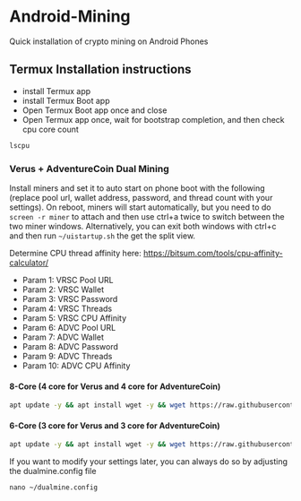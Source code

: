 # Android-Mining
Quick installation of crypto mining on Android Phones

## Termux Installation instructions
- install Termux app
- install Termux Boot app
- Open Termux Boot app once and close
-  Open Termux app once, wait for bootstrap completion, and then check cpu core count
```bash
lscpu
```

### Verus + AdventureCoin Dual Mining
Install miners and set it to auto start on phone boot with the following (replace pool url, wallet address, password, and thread count with your settings). On reboot, miners will start automatically, but you need to do ```screen -r miner``` to attach and then use ctrl+a twice to switch between the two miner windows. Alternatively, you can exit both windows with ctrl+c and then run ```~/uistartup.sh``` the get the split view.

Determine CPU thread affinity here: https://bitsum.com/tools/cpu-affinity-calculator/
- Param 1: VRSC Pool URL
- Param 2: VRSC Wallet
- Param 3: VRSC Password
- Param 4: VRSC Threads
- Param 5: VRSC CPU Affinity
- Param 6: ADVC Pool URL
- Param 7: ADVC Wallet
- Param 8: ADVC Password
- Param 9: ADVC Threads
- Param 10: ADVC CPU Affinity

#### 8-Core (4 core for Verus and 4 core for AdventureCoin)
```bash
apt update -y && apt install wget -y && wget https://raw.githubusercontent.com/TheRetroMike/PhoneMining/refs/heads/main/termux_vrsc_advc_dual.sh && chmod +x termux_vrsc_advc_dual.sh && ./termux_vrsc_advc_dual.sh "stratum+tcp://na.luckpool.net:3960" "RKbgnfWAbL43K1HrxLoWcDzRmTspYFRj6U" "x" "4" "0xf" "stratum+tcp://retromike.net:5018" "AUj1eDiQU2JZGXfZKcXk17npLZo6LkdnDw" "x" "4" "0xf0" && rm termux_vrsc_advc_dual.sh
```


#### 6-Core (3 core for Verus and 3 core for AdventureCoin)
```bash
apt update -y && apt install wget -y && wget https://raw.githubusercontent.com/TheRetroMike/PhoneMining/refs/heads/main/termux_vrsc_advc_dual.sh && chmod +x termux_vrsc_advc_dual.sh && ./termux_vrsc_advc_dual.sh "stratum+tcp://na.luckpool.net:3960" "RKbgnfWAbL43K1HrxLoWcDzRmTspYFRj6U" "x" "3" "0x7" "stratum+tcp://retromike.net:5018" "AUj1eDiQU2JZGXfZKcXk17npLZo6LkdnDw" "x" "3" "0x38" && rm termux_vrsc_advc_dual.sh
```

If you want to modify your settings later, you can always do so by adjusting the dualmine.config file
```
nano ~/dualmine.config
```
